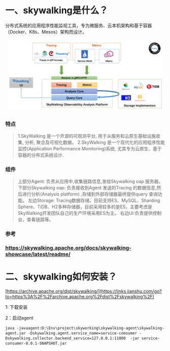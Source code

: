 

# 一、skywalking是什么？

分布式系统的应用程序性能监视工具，专为微服务、云本机架构和基于容器（Docker、K8s、Mesos）架构而设计。

<img src="./pic/skyworking.png" alt="nginx skyworking 架构图" style="zoom:200%;" />

### 特点

> 1.SkyWalking 是一个开源的可观测平台, 用于从服务和云原生基础设施收集, 分析, 聚合及可视化数据。
> 2.SkyWalking 是一个现代化的应用程序性能监控(Application Performance Monitoring)系统, 尤其专为云原生、基于容器的分布式系统设计.

### 组件

> 上部分Agent: 负责从应用中,收集链路信息,发给Skywalking  oap 服务器。
> 下部分Skywalking oap: 负责接收到Agent 发送的Tracing 的数据信息,然后进行分析(Analysis platform) ,存储到外部存储器最终提供query  查询功能。
> 左边Storage: Tracing数据存储，目前支持ES、MySQL、Sharding Sphere、TiDB、H2多种存储器，目前采用较多的是ES，主要考虑是SkyWalking开发团队自己的生产环境采用ES为主。
> 右边UI:负责提供控制台，查看链路等。

### 参考

### 	https://skywalking.apache.org/docs/skywalking-showcase/latest/readme/

# 二、skywalking如何安装？

[https://archive.apache.org/dist/skywalking/](https://links.jianshu.com/go?to=https%3A%2F%2Farchive.apache.org%2Fdist%2Fskywalking%2F)

1: 下载安装

2：启动agent

```shell
java -javaagent:D:\Env\project\skyworking\skywalking-agent\skywalking-agent.jar -Dskywalking.agent.service_name=service-comsumer -Dskywalking.collector.backend_service=127.0.0.1:11800  -jar service-consumer-0.0.1-SNAPSHOT.jar
```


